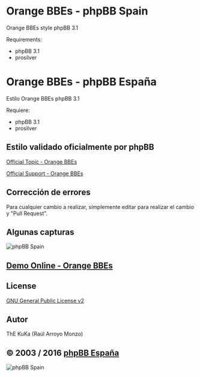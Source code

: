 Orange BBEs - phpBB Spain
=========================

Orange BBEs style phpBB 3.1

Requirements:
- phpBB 3.1
- prosilver

Orange BBEs - phpBB España
==========================

Estilo Orange BBEs phpBB 3.1

Requiere:
- phpBB 3.1
- prosilver

## Estilo validado oficialmente por phpBB 
[Official Topic - Orange BBEs](https://www.phpbb.com/community/viewtopic.php?f=531&t=2307266)

[Official Support - Orange BBEs](https://www.phpbb.com/customise/db/style/orange_bbes/support)

## Corrección de errores
Para cualquier cambio a realizar, simplemente editar para realizar el cambio y "Pull Request".

## Algunas capturas
![phpBB Spain](http://www.phpbb-es.com/images/Orange_BBEs_screen.png) 

## [Demo Online - Orange BBEs](http://area51.phpbb-es.com/foro/index.php?style=16)

## License
[GNU General Public License v2](http://opensource.org/licenses/GPL-2.0)

## Autor
ThE KuKa (Raúl Arroyo Monzo)

## © 2003 / 2016 [phpBB España](http://www.phpbb-es.com)

![phpBB Spain](http://www.phpbb-es.com/images/logo_es.png) 
